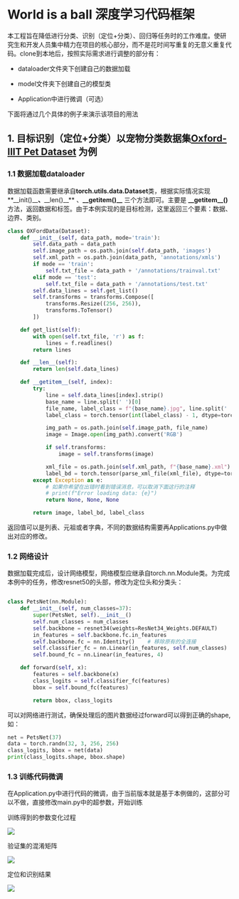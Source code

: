 # World is a ball 深度学习代码框架

本工程旨在降低进行分类、识别（定位+分类）、回归等任务时的工作难度。使研究生和开发人员集中精力在项目的核心部分，而不是花时间写重复的无意义重复代码。clone到本地后，按照实际需求进行调整的部分有：

- dataloader文件夹下创建自己的数据加载

- model文件夹下创建自己的模型类

- Application中进行微调（可选）

下面将通过几个具体的例子来演示该项目的用法



## 1. 目标识别（定位+分类）以宠物分类数据集[Oxford-IIIT Pet Dataset](https://www.robots.ox.ac.uk/~vgg/data/pets/)  为例

### 1.1 数据加载dataloader

数据加载函数需要继承自**torch.utils.data.Dataset**类，根据实际情况实现**\_\_init()\_\_**、**\_\_len()\_\_** 、**\_\_getitem()\_\_** 三个方法即可。主要是 **\_\_getitem\_\_()** 方法，返回数据和标签。由于本例实现的是目标检测，这里返回三个要素：数据、边界、类别。

```python
class OXFordData(Dataset):
    def __init__(self, data_path, mode='train'):
        self.data_path = data_path
        self.image_path = os.path.join(self.data_path, 'images')
        self.xml_path = os.path.join(data_path, 'annotations/xmls')
        if mode == 'train':
            self.txt_file = data_path + '/annotations/trainval.txt'
        elif mode == 'test':
            self.txt_file = data_path + '/annotations/test.txt'
        self.data_lines = self.get_list()
        self.transforms = transforms.Compose([
            transforms.Resize((256, 256)),
            transforms.ToTensor()
        ])

    def get_list(self):
        with open(self.txt_file, 'r') as f:
            lines = f.readlines()
        return lines

    def __len__(self):
        return len(self.data_lines)

    def __getitem__(self, index):
        try:
            line = self.data_lines[index].strip()
            base_name = line.split(' ')[0]
            file_name, label_class = f"{base_name}.jpg", line.split(' ')[1]
            label_class = torch.tensor(int(label_class) - 1, dtype=torch.long)

            img_path = os.path.join(self.image_path, file_name)
            image = Image.open(img_path).convert('RGB')

            if self.transforms:
                image = self.transforms(image)

            xml_file = os.path.join(self.xml_path, f"{base_name}.xml")
            label_bd = torch.tensor(parse_xml_file(xml_file), dtype=torch.float)
        except Exception as e:
            # 如果你希望在出错时看到错误消息，可以取消下面这行的注释
            # print(f"Error loading data: {e}")
            return None, None, None

        return image, label_bd, label_class
```

返回值可以是列表、元祖或者字典，不同的数据结构需要再Applications.py中做出对应的修改。



### 1.2 网络设计

数据加载完成后，设计网络模型，网络模型应继承自torch.nn.Module类。为完成本例中的任务，修改resnet50的头部，修改为定位头和分类头：

```python

class PetsNet(nn.Module):
    def __init__(self, num_classes=37):
        super(PetsNet, self).__init__()
        self.num_classes = num_classes
        self.backbone = resnet34(weights=ResNet34_Weights.DEFAULT)
        in_features = self.backbone.fc.in_features
        self.backbone.fc = nn.Identity()    # 移除原有的全连接
        self.classifier_fc = nn.Linear(in_features, self.num_classes)
        self.bound_fc = nn.Linear(in_features, 4)

    def forward(self, x):
        features = self.backbone(x)
        class_logits = self.classifier_fc(features)
        bbox = self.bound_fc(features)

        return bbox, class_logits

```

可以对网络进行测试，确保处理后的图片数据经过forward可以得到正确的shape, 如：

```python
net = PetsNet(37)
data = torch.randn(32, 3, 256, 256)
class_logits, bbox = net(data)
print(class_logits.shape, bbox.shape)
```



### 1.3 训练代码微调

在Application.py中进行代码的微调，由于当前版本就是基于本例做的，这部分可以不做，直接修改main.py中的超参数，开始训练





训练得到的参数变化过程

![](https://s2.loli.net/2024/04/02/jCfTxREAln3v8cI.png)

验证集的混淆矩阵

![](https://s2.loli.net/2024/04/02/BLXksSrDyZdjzba.png)

定位和识别结果

![](https://s2.loli.net/2024/04/02/W5kPK7SCNDHfGj8.png)
